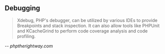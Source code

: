 ## Debugging

> Xdebug, PHP's debugger, can be utilized by various IDEs to provide Breakpoints and stack inspection. It can also allow tools like PHPUnit and KCacheGrind to perform code coverage analysis and code profiling.

-- *phptherightway.com*
